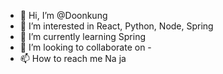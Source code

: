- 👋 Hi, I’m @Doonkung
- 👀 I’m interested in React, Python, Node, Spring
- 🌱 I’m currently learning Spring
- 💞️ I’m looking to collaborate on -
- 📫 How to reach me Na ja

<!---
Doonkung/Doonkung is a ✨ special ✨ repository because its `README.md` (this file) appears on your GitHub profile.
You can click the Preview link to take a look at your changes.
--->
